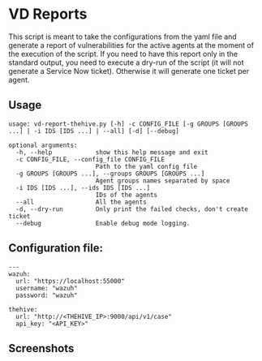 # VD Reports
This script is meant to take the configurations from the yaml file and generate a report of vulnerabilities for the active agents at the moment of the execution of the script.
If you need to have this report only in the standard output, you need to execute a dry-run of the script (it will not generate a Service Now ticket). Otherwise it will generate one ticket per agent.

## Usage
```
usage: vd-report-thehive.py [-h] -c CONFIG_FILE [-g GROUPS [GROUPS ...] | -i IDS [IDS ...] | --all] [-d] [--debug]

optional arguments:
  -h, --help            show this help message and exit
  -c CONFIG_FILE, --config_file CONFIG_FILE
                        Path to the yaml config file
  -g GROUPS [GROUPS ...], --groups GROUPS [GROUPS ...]
                        Agent groups names separated by space
  -i IDS [IDS ...], --ids IDS [IDS ...]
                        IDs of the agents
  --all                 All the agents
  -d, --dry-run         Only print the failed checks, don't create ticket
  --debug               Enable debug mode logging.
```

## Configuration file:
```
---
wazuh:
  url: "https://localhost:55000"
  username: "wazuh"
  password: "wazuh"

thehive:
  url: "http://<THEHIVE_IP>:9000/api/v1/case"
  api_key: "<API_KEY>"
```

## Screenshots
